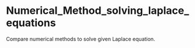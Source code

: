 # Numerical_Method_solving_laplace_equations
Compare numerical methods to solve given Laplace equation.
